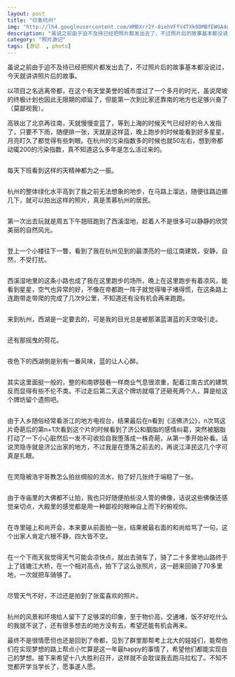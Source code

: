 ```yaml
---
layout: post
title: "印象杭州"
img: "http://lh4.googleusercontent.com/HMBXrr2Y-8iehVFfV4TXk0DMBfEWGA4glD6ROUgdszI=w1024-h768-no"
description: "虽说之前由于迫不及待已经把照片都发出去了，不过照片后的故事基本都没说过，今天就讲讲照片后的故事。"
category: "照片游记" 
tags: [游记  , photo]
---
```

<p>
	虽说之前由于迫不及待已经把照片都发出去了，不过照片后的故事基本都没说过，今天就讲讲照片后的故事。
</p>
<p>
	以项目之名逃离帝都，在这个有天堂美誉的城市度过了一个多月的时光，虽说爬坡的终极计划也因此无限期的顺延了，但能第一次到比家还靠南的地方也足够兴奋了（莫鄙视我）。
</p>
<p>
	高铁出了北京再往南，天就慢慢变蓝了，等到上海的时候天气已经好的令人发指了，只要不下雨，随便排一张，天就是这样蓝，晚上跑步的时候能看到好多星星，月亮盯久了都觉得有些刺眼。在杭州的污染指数多的时候也就50左右，想到帝都动辄200的污染指数，真不知道这么多年是怎么活过来的。
</p>
<img src="httpl://lh6.googleusercontent.com/Q0SJW4c7tpPEcUHo6sKlgE5PxpczNecePn6BKWuBDfk=w1024-h768-no" alt="">
<p>
	每天下班看到这样的天精神都为之一振。
</p>
<img src="https://lh6.googleusercontent.com/pacTdqeTb9UF0UD7QjYy8Hb4_tJFNCLrHhmZLXfFJrY=w1024-h768-no" alt="">
<p>
	杭州的整体绿化水平高到了我之前无法想象的地步，在马路上溜达，随便往路边挪几下，就可以拍出这样的照片，真是羡慕杭州的居民。
</p>
<img src="http://lh6.googleusercontent.com/1jWHp-HpWkOoguqv_uGYZUlC7GjabyihWF-hKqBhfac=w1024-h768-no" alt="">
<p>
	第一次出去玩就是周五下午翘班跑到了西溪湿地，趁着人不是很多可以静静的欣赏美丽的自然风光。
</p>
<img src="http://lh3.googleusercontent.com/-3uTUJI__mYA/Ui06XJuq58I/AAAAAAAAAao/9rFN_AXEhg0/w1024-h768-no/original_mP5J_04c800005ce4118d.jpg" alt="">
<p>
	登上一个小楼往下一瞥，看到了我在杭州见到的最漂亮的一组江南建筑，安静，自然，不受打扰。
</p>
<img src="http://lh3.googleusercontent.com/-fAoCfsBwodE/Ui06UOomQaI/AAAAAAAAAZg/aTeSPYBCZ-o/w1024-h768-no/original_PPoU_3d4e00005db3118f.jpg" alt="">
<p>
	西溪湿地里的这条小路也成了我在这里跑步的场所，晚上在这里跑步有着凉风，能看到星星，空气也异常的好，不像在帝都跑一阵子就觉得嗓子堵得慌，在这条路上连跑带走带爬的完成了几次9公里，不知道还有没有机会再来跑跑。
</p>
<img src="http://lh4.googleusercontent.com/-NaVbSLcPzG4/Ui06WwUcqYI/AAAAAAAAAac/VeB4QgeAIr4/w1024-h768-no/original_hSjH_059000005cf8118d.jpg" alt="">
<p>
	来到杭州，西湖是一定要去的，可是我的目光总是被那湛蓝湛蓝的天空吸引走。
</p>
<img src="http://lh3.googleusercontent.com/-M415mkmvKKM/Ui06YqzwpuI/AAAAAAAAAbE/rYcXq0kXW3A/w1024-h768-no/original_uuBK_6bfe00005dd3125b.jpg" alt="">
<p>
	还有那摇曳的荷花。
</p>
<img src="http://lh6.googleusercontent.com/-Ex9UfBKQpec/Ui06P8zW2dI/AAAAAAAAAYE/9Zz4q9el-uY/w1024-h768-no/original_16PD_24a800005d001191.jpg" alt="">
<p>
	夜色下的西湖倒是别有一番风味，蓝的让人心醉。
</p>
<img src="http://lh5.googleusercontent.com/-Opz8Jc9o94U/Ui06V1sDvuI/AAAAAAAAAaA/755c4igoTq4/w1024-h768-no/original_ej8T_3d4e00005db5118f.jpg" alt="">
<p>
	其实这里面挺一般的，整的和南锣鼓巷一样商业气息很浓重，配着江南古式的建筑反而显得有些不伦不类。不过走后第二天这个牌坊就塌了还砸死两个人，算是给这个牌坊留个遗照吧。
</p>
<img src="http://lh4.googleusercontent.com/-f_c02rtJktM/Ui06VA3JJmI/AAAAAAAAAaE/k9qKVWS3a4M/w1024-h768-no/original_Vbw2_40ed0000617a125e.jpg" alt="">
<p>
	由于入乡随俗经常看浙江的地方电视台，结果最后在n看到《活佛济公》，n次骂这片奇葩后的第n+1次看到这个片的时候看到了济公和胭脂的感情纠葛，突然被胭脂打动了一下小心脏然后一发不可收拾自我堕落成一株奇葩，从第一季开始补看。话说灵隐寺就是济公出家的地方，不过我是在堕落之前去的，再说江泽民这几个字可真是扎眼。
</p>
<img src="http://lh4.googleusercontent.com/-y1-K_lrJ5EM/Ui06XnpXHoI/AAAAAAAAAaw/6RM_x4echX4/w1024-h768-no/original_mg61_192500005d55118c.jpg" alt="">
<p>
	在灵隐被浩宇哥教怎么拍丝绸般的流水，拍了好几张终于端稳了一张。
</p>
<img src="http://lh3.googleusercontent.com/--jtvQ79DuaE/Ui06X2hjH3I/AAAAAAAAAa8/bp-efT5B5rI/w1024-h768-no/original_pQyp_05fb00005d2b118d.jpg" alt="">
<p>
	由于寺庙里的大佛都不让拍，我也只好随便拍些没人管的佛像，话说这些佛像还感觉亲切点，大殿里的感觉都是用一种鄙视的眼神自上而下的俯视你。
</p>
<img src="http://lh6.googleusercontent.com/-8PdtsTCjXG8/Ui06VBCPziI/AAAAAAAAAZw/TYHXrYONlEA/w1024-h768-no/original_Pu31_7d3700005cf3118e.jpg" alt="">
<p>
	在寺里碰上和尚开会，本来要从前面拍一张，结果被最右面的和尚给骂了一句，这个出家人肯定六根不静，四大皆不空。
</p>
<img src="http://lh4.googleusercontent.com/-PkKQayazNq4/Ui06YlKVdMI/AAAAAAAAAbM/KPX2a3YyKk8/w1024-h768-no/original_r4Hh_24a800005d011191.jpg" alt="">
<p>
	在一个下雨天我觉得天气可能会凉快点，就出去骑车了，骑了二十多里地山路终于上了钱塘江大桥，在一个相对高点，拍下了这么张照片，这一趟来回骑了70多里地，一次就把车骑够了。
</p>
<img src="http://lh4.googleusercontent.com/-XG2tj3OVf_U/Ui06Y3-Gj-I/AAAAAAAAAbQ/IeSFWDZ0vLs/w1024-h768-no/original_yIMw_060000005ebc125c.jpg" alt="">
<p>
	尽管天气不好，不过还是拍到了张蛮喜欢的照片。
</p>
<img src="http://lh4.googleusercontent.com/-vYhbbDaX0lw/Ui06PyBkezI/AAAAAAAAAYM/xr6xwaVDAhw/w1024-h768-no/original_1Nrs_189500005d2d118c.jpg" alt="">
<p>
	杭州的风景和环境给人留下了足够深的印象，至于物价高，交通堵，饭不好吃什么的我就不说了，还有很多想去的地方没有去，希望还能有机会再来。
</p>
<p>
	最终不是很情愿但也还是回到了帝都，见到了群里那帮考上北大的娃娃们，能帮他们在实现梦想的路上帮点小忙算是这一年最happy的事情了，希望他们都能实现自己的梦想。接下来希望十八大胜利召开，这样就不会耽误我去跑马拉松了。不知不觉都开学当学长了，愿事遂人愿。
</p>
